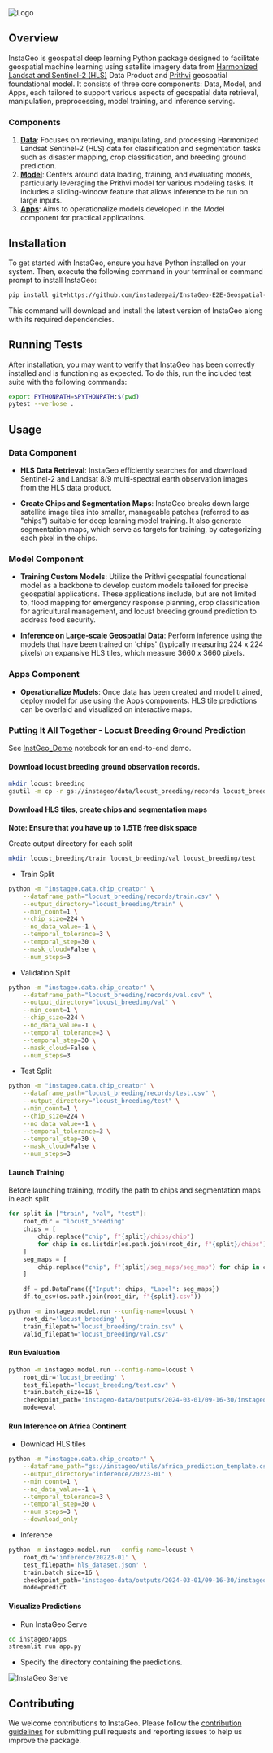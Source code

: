 <picture>
  <source srcset="assets/logo-dark.png" media="(prefers-color-scheme: dark)">
  <img src="assets/logo.png" alt="Logo">
</picture>

## Overview

InstaGeo is geospatial deep learning Python package designed to facilitate geospatial machine learning using satellite imagery data from [Harmonized Landsat and Sentinel-2 (HLS)](https://hls.gsfc.nasa.gov/) Data Product and [Prithvi](https://huggingface.co/ibm-nasa-geospatial/Prithvi-100M) geospatial foundational model. It consists of three core components: Data, Model, and Apps, each tailored to support various aspects of geospatial data retrieval, manipulation, preprocessing, model training, and inference serving.

### Components

1. [**Data**](./instageo/data/README.md): Focuses on retrieving, manipulating, and processing Harmonized Landsat Sentinel-2 (HLS) data for classification and segmentation tasks such as disaster mapping, crop classification, and breeding ground prediction.
2. [**Model**](./instageo/model/README.md): Centers around data loading, training, and evaluating models, particularly leveraging the Prithvi model for various modeling tasks. It includes a sliding-window feature that allows inference to be run on large inputs.
3. [**Apps**](./instageo/apps/README.md): Aims to operationalize models developed in the Model component for practical applications.

## Installation

To get started with InstaGeo, ensure you have Python installed on your system. Then, execute the following command in your terminal or command prompt to install InstaGeo:

```bash
pip install git+https://github.com/instadeepai/InstaGeo-E2E-Geospatial-ML.git
```
This command will download and install the latest version of InstaGeo along with its required dependencies.

## Running Tests
After installation, you may want to verify that InstaGeo has been correctly installed and is functioning as expected. To do this, run the included test suite with the following commands:

```bash
export PYTHONPATH=$PYTHONPATH:$(pwd)
pytest --verbose .
```
## Usage

### Data Component

- **HLS Data Retrieval**: InstaGeo efficiently searches for and download Sentinel-2 and Landsat 8/9 multi-spectral earth observation images from the HLS data product.

- **Create Chips and Segmentation Maps**: InstaGeo breaks down large satellite image tiles into smaller, manageable patches (referred to as "chips") suitable for deep learning model training. It also generate segmentation maps, which serve as targets for training, by categorizing each pixel in the chips.

### Model Component

- **Training Custom Models**: Utilize the Prithvi geospatial foundational model as a backbone to develop custom models tailored for precise geospatial applications. These applications include, but are not limited to, flood mapping for emergency response planning, crop classification for agricultural management, and locust breeding ground prediction to address food security.

- **Inference on Large-scale Geospatial Data**: Perform inference using the models that have been trained on 'chips' (typically measuring 224 x 224 pixels) on expansive HLS tiles, which measure 3660 x 3660 pixels.

### Apps Component

- **Operationalize Models**: Once data has been created and model trained, deploy model for use using the Apps components. HLS tile predictions can be overlaid and visualized on interactive maps.

### Putting It All Together - Locust Breeding Ground Prediction
See [InstGeo_Demo](notebooks/InstaGeo_Demo.ipynb) notebook for an end-to-end demo.
#### Download locust breeding ground observation records.
```bash
mkdir locust_breeding
gsutil -m cp -r gs://instageo/data/locust_breeding/records locust_breeding
```

#### Download HLS tiles, create chips and segmentation maps

**Note: Ensure that you have up to **1.5TB** free disk space**

Create output directory for each split
```bash
mkdir locust_breeding/train locust_breeding/val locust_breeding/test
```

- Train Split
```bash
python -m "instageo.data.chip_creator" \
    --dataframe_path="locust_breeding/records/train.csv" \
    --output_directory="locust_breeding/train" \
    --min_count=1 \
    --chip_size=224 \
    --no_data_value=-1 \
    --temporal_tolerance=3 \
    --temporal_step=30 \
    --mask_cloud=False \
    --num_steps=3
```

- Validation Split
```bash
python -m "instageo.data.chip_creator" \
    --dataframe_path="locust_breeding/records/val.csv" \
    --output_directory="locust_breeding/val" \
    --min_count=1 \
    --chip_size=224 \
    --no_data_value=-1 \
    --temporal_tolerance=3 \
    --temporal_step=30 \
    --mask_cloud=False \
    --num_steps=3
```

- Test Split
```bash
python -m "instageo.data.chip_creator" \
    --dataframe_path="locust_breeding/records/test.csv" \
    --output_directory="locust_breeding/test" \
    --min_count=1 \
    --chip_size=224 \
    --no_data_value=-1 \
    --temporal_tolerance=3 \
    --temporal_step=30 \
    --mask_cloud=False \
    --num_steps=3
```

#### Launch Training

Before launching training, modify the path to chips and segmentation maps in each split
```python
for split in ["train", "val", "test"]:
    root_dir = "locust_breeding"
    chips = [
        chip.replace("chip", f"{split}/chips/chip")
        for chip in os.listdir(os.path.join(root_dir, f"{split}/chips"))
    ]
    seg_maps = [
        chip.replace("chip", f"{split}/seg_maps/seg_map") for chip in chips_orig
    ]

    df = pd.DataFrame({"Input": chips, "Label": seg_maps})
    df.to_csv(os.path.join(root_dir, f"{split}.csv"))
```

```bash
python -m instageo.model.run --config-name=locust \
    root_dir='locust_breeding' \
    train_filepath="locust_breeding/train.csv" \
    valid_filepath="locust_breeding/val.csv"
```

#### Run Evaluation
```bash
python -m instageo.model.run --config-name=locust \
    root_dir='locust_breeding' \
    test_filepath="locust_breeding/test.csv" \
    train.batch_size=16 \
    checkpoint_path='instageo-data/outputs/2024-03-01/09-16-30/instageo_epoch-10-val_iou-0.70.ckpt' \
    mode=eval
```

#### Run Inference on Africa Continent
- Download HLS tiles
```bash
python -m "instageo.data.chip_creator" \
    --dataframe_path="gs://instageo/utils/africa_prediction_template.csv" \
    --output_directory="inference/20223-01" \
    --min_count=1 \
    --no_data_value=-1 \
    --temporal_tolerance=3 \
    --temporal_step=30 \
    --num_steps=3 \
    --download_only
```

- Inference
```bash
python -m instageo.model.run --config-name=locust \
    root_dir='inference/20223-01' \
    test_filepath='hls_dataset.json' \
    train.batch_size=16 \
    checkpoint_path='instageo-data/outputs/2024-03-01/09-16-30/instageo_epoch-10-val_iou-0.70.ckpt' \
    mode=predict
```

#### Visualize Predictions
- Run InstaGeo Serve
```bash
cd instageo/apps
streamlit run app.py
```
- Specify the directory containing the predictions.

![InstaGeo Serve](assets/instageo_serve.png)


## Contributing

We welcome contributions to InstaGeo. Please follow the [contribution guidelines](./CONTRIBUTING.md) for submitting pull requests and reporting issues to help us improve the package.

<!-- ## License -->
